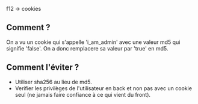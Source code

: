 f12 -> cookies

## Comment ?
On a vu un cookie qui s'appelle 'i_am_admin' avec une valeur md5 qui signifie 'false'. On a donc remplacere sa valeur par 'true' en md5.

## Comment l'éviter ? 
- Utiliser sha256 au lieu de md5.
- Verifier les privilèges de l'utilisateur en back et non pas avec un cookie seul (ne jamais faire confiance à ce qui vient du front).

